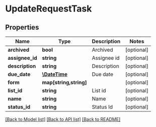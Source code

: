 # UpdateRequestTask

## Properties
Name | Type | Description | Notes
------------ | ------------- | ------------- | -------------
**archived** | **bool** | Archived | [optional] 
**assignee_id** | **string** | Assignee id | [optional] 
**description** | **string** | Description | [optional] 
**due_date** | [**\DateTime**](\DateTime.md) | Due date | [optional] 
**form** | **map[string,string]** |  | [optional] 
**list_id** | **string** | List id | [optional] 
**name** | **string** | Name | [optional] 
**status_id** | **string** | Status Id | [optional] 

[[Back to Model list]](../README.md#documentation-for-models) [[Back to API list]](../README.md#documentation-for-api-endpoints) [[Back to README]](../README.md)



